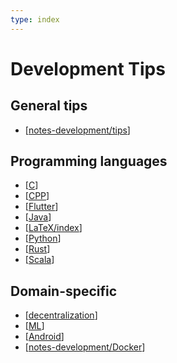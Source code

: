```yaml
---
type: index
---
```


# Development Tips

## General tips

- [[notes-development/tips]]

## Programming languages

- [[C]]
- [[CPP]]
- [[Flutter]]
- [[Java]]
- [[LaTeX/index]]
- [[Python]]
- [[Rust]]
- [[Scala]]

## Domain-specific

- [[decentralization]]
- [[ML]]
- [[Android]]
- [[notes-development/Docker]]

[//begin]: # "Autogenerated link references for markdown compatibility"
[notes-development/tips]: tips.md "General Development Tips"
[C]: C.md "C"
[CPP]: CPP.md "C++"
[Flutter]: Flutter.md "Flutter"
[Java]: Java.md "Java Development"
[LaTeX/index]: LaTeX/index.md "$\LaTeX$"
[Python]: Python.md "Python"
[Rust]: Rust.md "Rust"
[Scala]: Scala.md "Scala"
[decentralization]: decentralization.md "Decentralization Related"
[ML]: ML.md "Machine Learning"
[Android]: Android.md "Android"
[notes-development/Docker]: Docker.md "Docker Application Development"
[//end]: # "Autogenerated link references"
